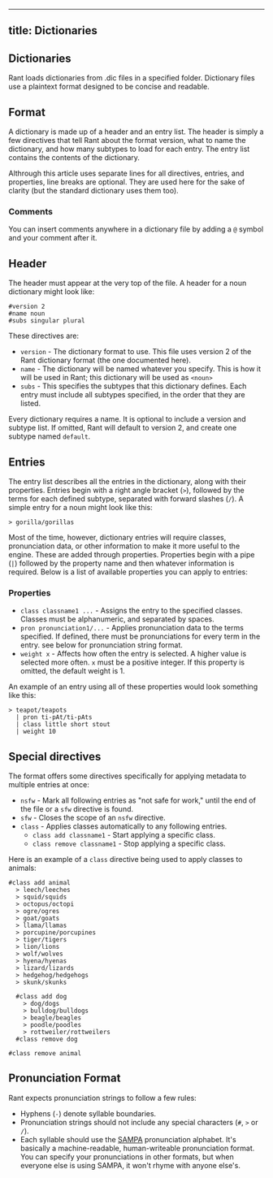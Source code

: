 ----
title: Dictionaries
----

## Dictionaries

Rant loads dictionaries from .dic files in a specified folder. Dictionary files use a plaintext format designed to be concise and readable.

## Format
A dictionary is made up of a header and an entry list. The header is simply a few directives that tell Rant about the format version, what to name the dictionary, and how many subtypes to load for each entry. The entry list contains the contents of the dictionary.

Althrough this article uses separate lines for all directives, entries, and properties, line breaks are optional. They are used here for the sake of clarity (but the standard dictionary uses them too).

### Comments
You can insert comments anywhere in a dictionary file by adding a `@` symbol and your comment after it.

## Header
The header must appear at the very top of the file. A header for a noun dictionary might look like:
```
#version 2
#name noun
#subs singular plural
```
These directives are:
* `version` - The dictionary format to use. This file uses version 2 of the Rant dictionary format (the one documented here).
* `name` - The dictionary will be named whatever you specify. This is how it will be used in Rant; this dictionary will be used as `<noun>`
* `subs` - This specifies the subtypes that this dictionary defines. Each entry must include all subtypes specified, in the order that they are listed.

Every dictionary requires a name. It is optional to include a version and subtype list. If omitted, Rant will default to version 2, and create one subtype named `default`.

## Entries
The entry list describes all the entries in the dictionary, along with their properties. Entries begin with a right angle bracket (`>`), followed by the terms for each defined subtype, separated with forward slashes (`/`). A simple entry for a noun might look like this:
```
> gorilla/gorillas
```
Most of the time, however, dictionary entries will require classes, pronunciation data, or other information to make it more useful to the engine. These are added through properties. Properties begin with a pipe (`|`) followed by the property name and then whatever information is required. Below is a list of available properties you can apply to entries:

### Properties
* `class classname1 ...` - Assigns the entry to the specified classes. Classes must be alphanumeric, and separated by spaces.
* `pron pronunciation1/...` - Applies pronunciation data to the terms specified. If defined, there must be pronunciations for every term in the entry. see below for pronunciation string format.
* `weight x` - Affects how often the entry is selected. A higher value is selected more often. `x` must be a positive integer. If this property is omitted, the default weight is 1.

An example of an entry using all of these properties would look something like this:
```
> teapot/teapots
  | pron ti-pAt/ti-pAts
  | class little short stout
  | weight 10
```

## Special directives
The format offers some directives specifically for applying metadata to multiple entries at once:
* `nsfw` - Mark all following entries as "not safe for work," until the end of the file or a `sfw` directive is found.
* `sfw` - Closes the scope of an `nsfw` directive.
* `class` - Applies classes automatically to any following entries.
	* `class add classname1` - Start applying a specific class.
	* `class remove classname1` - Stop applying a specific class.

Here is an example of a `class` directive being used to apply classes to animals:
```
#class add animal
  > leech/leeches
  > squid/squids
  > octopus/octopi
  > ogre/ogres
  > goat/goats
  > llama/llamas
  > porcupine/porcupines
  > tiger/tigers
  > lion/lions
  > wolf/wolves
  > hyena/hyenas
  > lizard/lizards
  > hedgehog/hedgehogs
  > skunk/skunks

  #class add dog
    > dog/dogs
    > bulldog/bulldogs
    > beagle/beagles
    > poodle/poodles
    > rottweiler/rottweilers
  #class remove dog

#class remove animal
```

## Pronunciation Format
Rant expects pronunciation strings to follow a few rules:
* Hyphens (`-`) denote syllable boundaries.
* Pronunciation strings should not include any special characters (`#`, `>` or `/`).
* Each syllable should use the [SAMPA](https://en.wikipedia.org/wiki/Speech_Assessment_Methods_Phonetic_Alphabet) pronunciation alphabet. It's basically a machine-readable, human-writeable pronunciation format. You can specify your pronunciations in other formats, but when everyone else is using SAMPA, it won't rhyme with anyone else's.